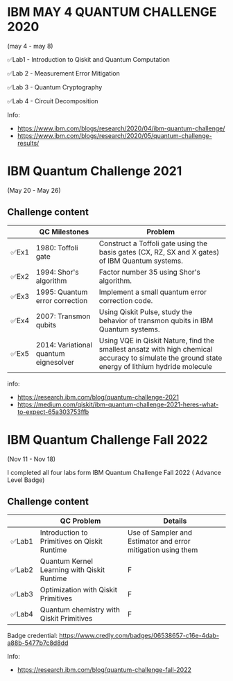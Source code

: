 # IBM MAY 4 QUANTUM CHALLENGE 2020
(may 4 - may 8)

✅Lab1 - Introduction to Qiskit and Quantum Computation

✅Lab 2 - Measurement Error Mitigation

✅Lab 3 - Quantum Cryptography

✅Lab 4 - Circuit Decomposition

Info: 
- https://www.ibm.com/blogs/research/2020/04/ibm-quantum-challenge/
- https://www.ibm.com/blogs/research/2020/05/quantum-challenge-results/

 # IBM Quantum Challenge 2021
(May 20 - May  26)

## Challenge content

|     | QC Milestones                         | Problem                                                                                                                                          |
|-----|---------------------------------------|--------------------------------------------------------------------------------------------------------------------------------------------------|
|✅Ex1 | 1980: Toffoli gate                    | Construct a Toffoli gate using the basis gates (CX, RZ, SX and X gates) of IBM Quantum systems.                                                  |
|✅Ex2 | 1994: Shor's algorithm                | Factor number 35 using Shor's algorithm.                                                                                                         |
|✅Ex3 | 1995: Quantum error correction        | Implement a small quantum error correction code.                                                                                                 |
|✅Ex4 | 2007: Transmon qubits                 | Using Qiskit Pulse, study the behavior of transmon qubits in IBM Quantum systems.                                                                |
|✅Ex5 | 2014: Variational quantum eignesolver | Using VQE in Qiskit Nature, find the smallest ansatz with high chemical accuracy to simulate the ground state energy of lithium hydride molecule |

info:
- https://research.ibm.com/blog/quantum-challenge-2021
- https://medium.com/qiskit/ibm-quantum-challenge-2021-heres-what-to-expect-65a303753ffb


# IBM Quantum Challenge Fall 2022
(Nov 11 - Nov 18)

I completed all four labs form IBM Quantum Challenge Fall 2022 ( Advance Level Badge)
## Challenge content

|     | QC Problem        | Details                                                                                                                                         |
|-----|---------------------------------------|--------------------------------------------------------------------------------------------------------------------------------------------------|
|✅Lab1 | Introduction to Primitives on Qiskit Runtime | Use of Sampler and Estimator and error mitigation using them                                                  |
|✅Lab2 | Quantum Kernel Learning with Qiskit Runtime  | F   |
|✅Lab3 | Optimization with Qiskit Primitives | F |
|✅Lab4 | Quantum chemistry with Qiskit Primitives |  F |

Badge credential: https://www.credly.com/badges/06538657-c16e-4dab-a88b-5477b7c8d8dd

Info: 
- https://research.ibm.com/blog/quantum-challenge-fall-2022
